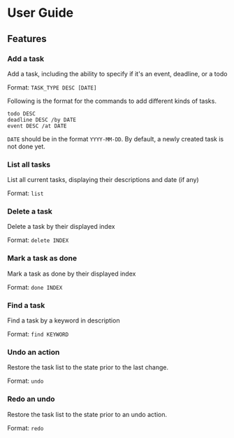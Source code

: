 # User Guide

## Features 

### Add a task
Add a task, including the ability to specify if it's an event, deadline, or a todo

Format: `TASK_TYPE DESC [DATE]`

Following is the format for the commands to add different kinds of tasks.
```
todo DESC
deadline DESC /by DATE
event DESC /at DATE
```

`DATE` should be in the format `YYYY-MM-DD`. By default, a newly created task is not done yet. 

### List all tasks
List all current tasks, displaying their descriptions and date (if any)

Format: `list`

### Delete a task
Delete a task by their displayed index

Format: `delete INDEX`

### Mark a task as done
Mark a task as done by their displayed index

Format: `done INDEX`

### Find a task
Find a task by a keyword in description

Format: `find KEYWORD`

### Undo an action
Restore the task list to the state prior to the last change.

Format: `undo`

### Redo an undo
Restore the task list to the state prior to an undo action.

Format: `redo`
